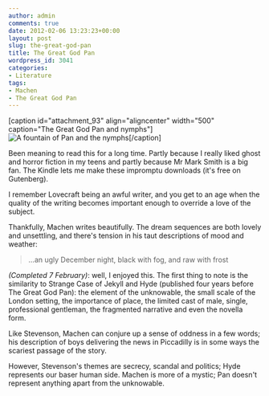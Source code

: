 ```yaml
---
author: admin
comments: true
date: 2012-02-06 13:23:23+00:00
layout: post
slug: the-great-god-pan
title: The Great God Pan
wordpress_id: 3041
categories:
- Literature
tags:
- Machen
- The Great God Pan
---
```


[caption id="attachment_93" align="aligncenter" width="500" caption="The Great God Pan and nymphs"]![A fountain of Pan and the nymphs](http://blog.leonpaternoster.com/wp-content/uploads/2012/02/pan1.jpg)[/caption]

Been meaning to read this for a long time. Partly because I really liked ghost and horror fiction in my teens and partly because Mr Mark Smith is a big fan. The Kindle lets me make these impromptu downloads (it's free on Gutenberg).

I remember Lovecraft being an awful writer, and you get to an age when the quality of the writing becomes important enough to override a love of the subject.

Thankfully, Machen writes beautifully. The dream sequences are both lovely and unsettling, and there's tension in his taut descriptions of mood and weather:


> …an ugly December night, black with fog, and raw with frost


_(Completed 7 February)_: well, I enjoyed this. The first thing to note is the similarity to Strange Case of Jekyll and Hyde (published four years before The Great God Pan): the element of the unknowable, the small scale of the London setting, the importance of place, the limited cast of male, single, professional gentleman, the fragmented narrative and even the novella form.

Like Stevenson, Machen can conjure up a sense of oddness in a few words; his description of boys delivering the news in Piccadilly is in some ways the scariest passage of the story.

However, Stevenson's themes are secrecy, scandal and politics; Hyde represents our baser human side. Machen is more of a mystic; Pan doesn't represent anything apart from the unknowable.
